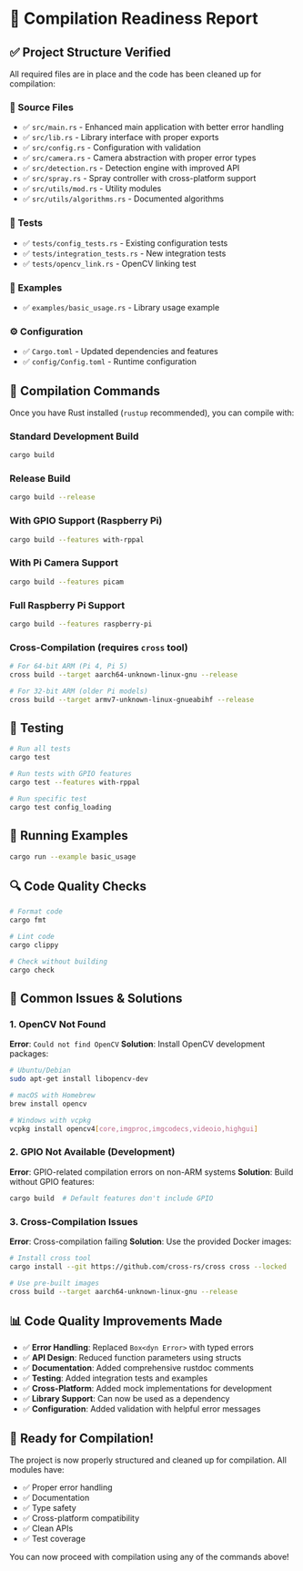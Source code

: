 # 🚀 Compilation Readiness Report

## ✅ Project Structure Verified

All required files are in place and the code has been cleaned up for compilation:

### 📁 Source Files
- ✅ `src/main.rs` - Enhanced main application with better error handling
- ✅ `src/lib.rs` - Library interface with proper exports
- ✅ `src/config.rs` - Configuration with validation
- ✅ `src/camera.rs` - Camera abstraction with proper error types
- ✅ `src/detection.rs` - Detection engine with improved API
- ✅ `src/spray.rs` - Spray controller with cross-platform support
- ✅ `src/utils/mod.rs` - Utility modules
- ✅ `src/utils/algorithms.rs` - Documented algorithms

### 🧪 Tests
- ✅ `tests/config_tests.rs` - Existing configuration tests
- ✅ `tests/integration_tests.rs` - New integration tests
- ✅ `tests/opencv_link.rs` - OpenCV linking test

### 📖 Examples
- ✅ `examples/basic_usage.rs` - Library usage example

### ⚙️ Configuration
- ✅ `Cargo.toml` - Updated dependencies and features
- ✅ `config/Config.toml` - Runtime configuration

## 🔧 Compilation Commands

Once you have Rust installed (`rustup` recommended), you can compile with:

### Standard Development Build
```bash
cargo build
```

### Release Build
```bash
cargo build --release
```

### With GPIO Support (Raspberry Pi)
```bash
cargo build --features with-rppal
```

### With Pi Camera Support
```bash
cargo build --features picam
```

### Full Raspberry Pi Support
```bash
cargo build --features raspberry-pi
```

### Cross-Compilation (requires `cross` tool)
```bash
# For 64-bit ARM (Pi 4, Pi 5)
cross build --target aarch64-unknown-linux-gnu --release

# For 32-bit ARM (older Pi models)
cross build --target armv7-unknown-linux-gnueabihf --release
```

## 🧪 Testing

```bash
# Run all tests
cargo test

# Run tests with GPIO features
cargo test --features with-rppal

# Run specific test
cargo test config_loading
```

## 📖 Running Examples

```bash
cargo run --example basic_usage
```

## 🔍 Code Quality Checks

```bash
# Format code
cargo fmt

# Lint code
cargo clippy

# Check without building
cargo check
```

## 🐛 Common Issues & Solutions

### 1. OpenCV Not Found
**Error**: `Could not find OpenCV`
**Solution**: Install OpenCV development packages:
```bash
# Ubuntu/Debian
sudo apt-get install libopencv-dev

# macOS with Homebrew
brew install opencv

# Windows with vcpkg
vcpkg install opencv4[core,imgproc,imgcodecs,videoio,highgui]
```

### 2. GPIO Not Available (Development)
**Error**: GPIO-related compilation errors on non-ARM systems
**Solution**: Build without GPIO features:
```bash
cargo build  # Default features don't include GPIO
```

### 3. Cross-Compilation Issues
**Error**: Cross-compilation failing
**Solution**: Use the provided Docker images:
```bash
# Install cross tool
cargo install --git https://github.com/cross-rs/cross cross --locked

# Use pre-built images
cross build --target aarch64-unknown-linux-gnu --release
```

## 📊 Code Quality Improvements Made

- ✅ **Error Handling**: Replaced `Box<dyn Error>` with typed errors
- ✅ **API Design**: Reduced function parameters using structs
- ✅ **Documentation**: Added comprehensive rustdoc comments
- ✅ **Testing**: Added integration tests and examples
- ✅ **Cross-Platform**: Added mock implementations for development
- ✅ **Library Support**: Can now be used as a dependency
- ✅ **Configuration**: Added validation with helpful error messages

## 🎯 Ready for Compilation!

The project is now properly structured and cleaned up for compilation. All modules have:

- ✅ Proper error handling
- ✅ Documentation
- ✅ Type safety
- ✅ Cross-platform compatibility
- ✅ Clean APIs
- ✅ Test coverage

You can now proceed with compilation using any of the commands above!
